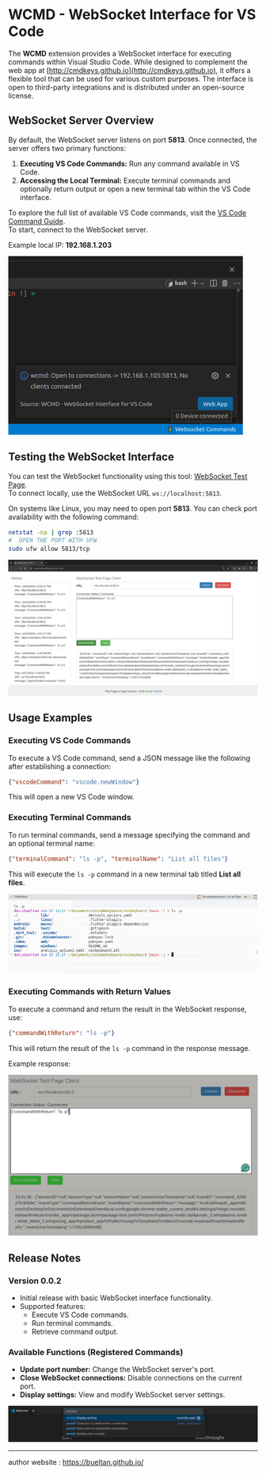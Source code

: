 # WCMD - WebSocket Interface for VS Code

The **WCMD** extension provides a WebSocket interface for executing commands within Visual Studio Code. While designed to complement the web app at [http://cmdkeys.github.io](http://cmdkeys.github.io), it offers a flexible tool that can be used for various custom purposes. The interface is open to third-party integrations and is distributed under an open-source license.

## WebSocket Server Overview

By default, the WebSocket server listens on port **5813**. Once connected, the server offers two primary functions:

1. **Executing VS Code Commands:** Run any command available in VS Code.
2. **Accessing the Local Terminal:** Execute terminal commands and optionally return output or open a new terminal tab within the VS Code interface.

To explore the full list of available VS Code commands, visit the [VS Code Command Guide](https://code.visualstudio.com/api/extension-guides/command).  
To start, connect to the WebSocket server.

Example local IP: **192.168.1.203**

![Local WebSocket Server Setup](https://raw.githubusercontent.com/VsCodePlugins/vscodeplugins.github.io/refs/heads/main/assets/settings-toaskbar.png)

## Testing the WebSocket Interface

You can test the WebSocket functionality using this tool: [WebSocket Test Page](https://livepersoninc.github.io/ws-test-page/).  
To connect locally, use the WebSocket URL `ws://localhost:5813`.

On systems like Linux, you may need to open port **5813**. You can check port availability with the following command:

```bash
netstat -na | grep :5813
#  OPEN THE PORT WITH UFW
sudo ufw allow 5813/tcp

```

![WebSocket Connection Example](https://raw.githubusercontent.com/VsCodePlugins/vscodeplugins.github.io/refs/heads/main/assets/command-webpage-example.png)

## Usage Examples

### Executing VS Code Commands

To execute a VS Code command, send a JSON message like the following after establishing a connection:

```json
{"vscodeCommand": "vscode.newWindow"}
```

This will open a new VS Code window.

### Executing Terminal Commands

To run terminal commands, send a message specifying the command and an optional terminal name:

```json
{"terminalCommand": "ls -p", "terminalName": "List all files"}
```

This will execute the `ls -p` command in a new terminal tab titled **List all files**.

![Terminal Command Example](https://raw.githubusercontent.com/VsCodePlugins/vscodeplugins.github.io/refs/heads/main/assets/terminal_example.png)

### Executing Commands with Return Values

To execute a command and return the result in the WebSocket response, use:

```json
{"commandWithReturn": "ls -p"}
```

This will return the result of the `ls -p` command in the response message.

Example response:

![Command with Return Example](https://raw.githubusercontent.com/VsCodePlugins/vscodeplugins.github.io/refs/heads/main/assets/command-with-return.png)

## Release Notes

### Version 0.0.2

- Initial release with basic WebSocket interface functionality.
- Supported features:
  - Execute VS Code commands.
  - Run terminal commands.
  - Retrieve command output.


### Available Functions (Registered Commands)

- **Update port number:** Change the WebSocket server's port.
- **Close WebSocket connections:** Disable connections on the current port.
- **Display settings:** View and modify WebSocket server settings.

![Command Overview](https://raw.githubusercontent.com/VsCodePlugins/vscodeplugins.github.io/refs/heads/main/assets/list-commands.png)

---
author website : https://bueltan.github.io/